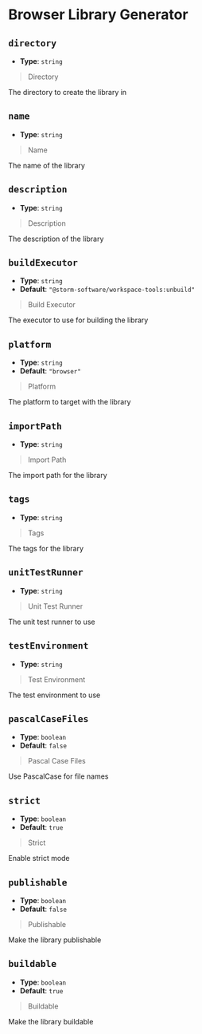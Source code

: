 
<!-- Generated by @storm-software/untyped -->
<!-- Do not edit this file directly -->

# Browser Library Generator

## `directory`
- **Type**: `string`

> Directory


The directory to create the library in


## `name`
- **Type**: `string`

> Name


The name of the library


## `description`
- **Type**: `string`

> Description


The description of the library


## `buildExecutor`
- **Type**: `string`
- **Default**: `"@storm-software/workspace-tools:unbuild"`

> Build Executor


The executor to use for building the library


## `platform`
- **Type**: `string`
- **Default**: `"browser"`

> Platform


The platform to target with the library


## `importPath`
- **Type**: `string`

> Import Path


The import path for the library


## `tags`
- **Type**: `string`

> Tags


The tags for the library


## `unitTestRunner`
- **Type**: `string`

> Unit Test Runner


The unit test runner to use


## `testEnvironment`
- **Type**: `string`

> Test Environment


The test environment to use


## `pascalCaseFiles`
- **Type**: `boolean`
- **Default**: `false`

> Pascal Case Files


Use PascalCase for file names


## `strict`
- **Type**: `boolean`
- **Default**: `true`

> Strict


Enable strict mode


## `publishable`
- **Type**: `boolean`
- **Default**: `false`

> Publishable


Make the library publishable


## `buildable`
- **Type**: `boolean`
- **Default**: `true`

> Buildable


Make the library buildable


